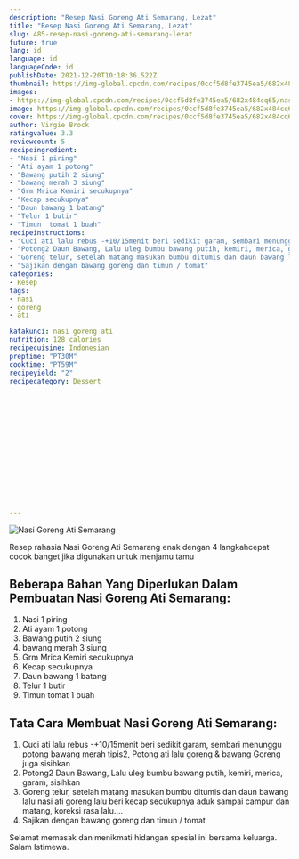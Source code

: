 ```yaml
---
description: "Resep Nasi Goreng Ati Semarang, Lezat"
title: "Resep Nasi Goreng Ati Semarang, Lezat"
slug: 485-resep-nasi-goreng-ati-semarang-lezat
future: true
lang: id
language: id
languageCode: id
publishDate: 2021-12-20T10:18:36.522Z 
thumbnail: https://img-global.cpcdn.com/recipes/0ccf5d8fe3745ea5/682x484cq65/nasi-goreng-ati-semarang-foto-resep-utama.webp
images:
- https://img-global.cpcdn.com/recipes/0ccf5d8fe3745ea5/682x484cq65/nasi-goreng-ati-semarang-foto-resep-utama.webp
image: https://img-global.cpcdn.com/recipes/0ccf5d8fe3745ea5/682x484cq65/nasi-goreng-ati-semarang-foto-resep-utama.webp
cover: https://img-global.cpcdn.com/recipes/0ccf5d8fe3745ea5/682x484cq65/nasi-goreng-ati-semarang-foto-resep-utama.webp
author: Virgie Brock
ratingvalue: 3.3
reviewcount: 5
recipeingredient:
- "Nasi 1 piring"
- "Ati ayam 1 potong"
- "Bawang putih 2 siung"
- "bawang merah 3 siung"
- "Grm Mrica Kemiri secukupnya"
- "Kecap secukupnya"
- "Daun bawang 1 batang"
- "Telur 1 butir"
- "Timun  tomat 1 buah"
recipeinstructions:
- "Cuci ati lalu rebus -+10/15menit beri sedikit garam, sembari menunggu potong bawang merah tipis2, Potong ati lalu goreng &amp; bawang Goreng juga sisihkan"
- "Potong2 Daun Bawang, Lalu uleg bumbu bawang putih, kemiri, merica, garam, sisihkan"
- "Goreng telur, setelah matang masukan bumbu ditumis dan daun bawang lalu nasi ati goreng lalu beri kecap secukupnya aduk sampai campur dan matang, koreksi rasa lalu...."
- "Sajikan dengan bawang goreng dan timun / tomat"
categories:
- Resep
tags:
- nasi
- goreng
- ati

katakunci: nasi goreng ati 
nutrition: 128 calories
recipecuisine: Indonesian
preptime: "PT30M"
cooktime: "PT59M"
recipeyield: "2"
recipecategory: Dessert


     
    
    
    
    
    
    
    
    
    
    
      
    
---
```



![Nasi Goreng Ati Semarang](https://img-global.cpcdn.com/recipes/0ccf5d8fe3745ea5/682x484cq65/nasi-goreng-ati-semarang-foto-resep-utama.webp)

Resep rahasia Nasi Goreng Ati Semarang  enak dengan 4 langkahcepat cocok banget jika digunakan untuk menjamu tamu

<!--inarticleads1-->

## Beberapa Bahan Yang Diperlukan Dalam Pembuatan Nasi Goreng Ati Semarang:

1. Nasi 1 piring
1. Ati ayam 1 potong
1. Bawang putih 2 siung
1. bawang merah 3 siung
1. Grm Mrica Kemiri secukupnya
1. Kecap secukupnya
1. Daun bawang 1 batang
1. Telur 1 butir
1. Timun  tomat 1 buah



<!--inarticleads2-->

## Tata Cara Membuat Nasi Goreng Ati Semarang:

1. Cuci ati lalu rebus -+10/15menit beri sedikit garam, sembari menunggu potong bawang merah tipis2, Potong ati lalu goreng &amp; bawang Goreng juga sisihkan
1. Potong2 Daun Bawang, Lalu uleg bumbu bawang putih, kemiri, merica, garam, sisihkan
1. Goreng telur, setelah matang masukan bumbu ditumis dan daun bawang lalu nasi ati goreng lalu beri kecap secukupnya aduk sampai campur dan matang, koreksi rasa lalu....
1. Sajikan dengan bawang goreng dan timun / tomat




Selamat memasak dan menikmati hidangan spesial ini bersama keluarga. Salam Istimewa.
